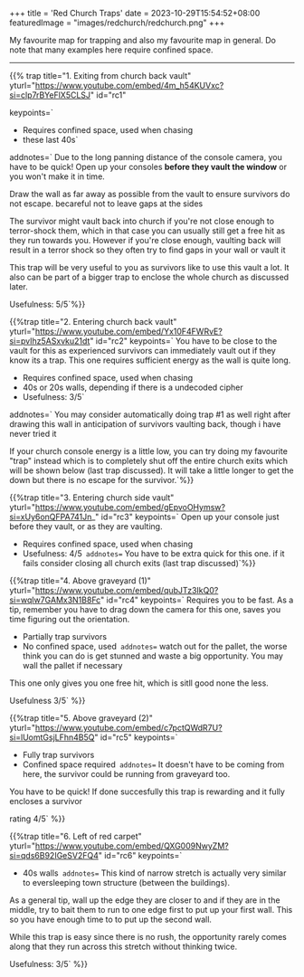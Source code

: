 +++
title = 'Red Church Traps'
date = 2023-10-29T15:54:52+08:00
featuredImage = "images/redchurch/redchurch.png"
+++

<p class="lead">
My favourite map for trapping and also my favourite map in general. Do note that many examples here require confined space.
</p>

---

{{% trap 
title="1. Exiting from church back vault"
yturl="https://www.youtube.com/embed/4m_h54KUVxc?si=clp7rBYeFlX5CLSJ"
id="rc1"

keypoints=`
- Requires confined space, used when chasing
- these last 40s`

addnotes=`
Due to the long panning distance of the console camera, you have to be quick! Open up your consoles **before they vault the window** or you won't make it in time.

Draw the wall as far away as possible from the vault to ensure survivors do not escape. becareful not to leave gaps at the sides

The survivor might vault back into church if you're not close enough to terror-shock them, which in that case you can usually still get a free hit as they run towards you. However if you're close enough, vaulting back will result in a terror shock so they often try to find gaps in your wall or vault it

This trap will be very useful to you as survivors like to use this vault a lot. It also can be part of a bigger trap to enclose the whole church as discussed later.

Usefulness: 5/5`%}}




{{%trap
title="2. Entering church back vault"
yturl="https://www.youtube.com/embed/Yx10F4FWRvE?si=pvIhz5ASxvku21dt"
id="rc2"
keypoints=`
You have to be close to the vault for this as experienced survivors can immediately vault out if they know its a trap. This one requires sufficient energy as the wall is quite long.


- Requires confined space, used when chasing
- 40s or 20s walls, depending if there is a undecoded cipher 
- Usefulness: 3/5`

addnotes=`
You may consider automatically doing trap #1 as well right after drawing this wall in anticipation of survivors vaulting back, though i have never tried it

If your church console energy is a little low, you can try doing my favourite "trap" instead which is to completely shut off the entire church exits which will be shown below (last trap discussed). It will take a little longer to get the down but there is no escape for the survivor.`%}}



{{%trap
title="3. Entering church side vault"
yturl="https://www.youtube.com/embed/gEpvoOHymsw?si=xUy6onQFPA741Jn_"
id="rc3"
keypoints=`
Open up your console just before they vault, or as they are vaulting.

- Requires confined space, used when chasing
- Usefulness: 4/5`
addnotes=`
You have to be extra quick for this one. if it fails consider closing all church exits (last trap discussed)`%}}


{{%trap
title="4. Above graveyard (1)"
yturl="https://www.youtube.com/embed/qubJTz3IkQ0?si=wqlw7GAMx3N1B8Fc"
id="rc4"
keypoints=`
Requires you to be fast. As a tip, remember you have to drag down the camera for this one, saves you time figuring out the orientation.

- Partially trap survivors
- No confined space, used`
addnotes=`
watch out for the pallet, the worse think you can do is get stunned and waste a big opportunity. You may wall the pallet if necessary

This one only gives you one free hit, which is sitll good none the less.

Usefulness 3/5`
%}}


{{%trap
title="5. Above graveyard (2)"
yturl="https://www.youtube.com/embed/c7pctQWdR7U?si=lUomtGsjLFhn4B5Q"
id="rc5"
keypoints=`
- Fully trap survivors
- Confined space required`
addnotes=`
It doesn't have to be coming from here, the survivor could be running from graveyard too.

You have to be quick! If done succesfully this trap is rewarding and it fully encloses a survivor

rating 4/5`
%}}

{{%trap
title="6. Left of red carpet"
yturl="https://www.youtube.com/embed/QXG009NwyZM?si=qds6B92IGeSV2FQ4"
id="rc6"
keypoints=`
- 40s walls`
addnotes=`
This kind of narrow stretch is actually very similar to eversleeping town structure (between the buildings).

As a general tip, wall up the edge they are closer to and if they are in the middle, try to bait them to run to one edge first to put up your first wall. This so you have enough time to to put up the second wall.
 
While this trap is easy since there is no rush, the opportunity rarely comes along that they run across this stretch without thinking twice.

Usefulness: 3/5`
%}}

